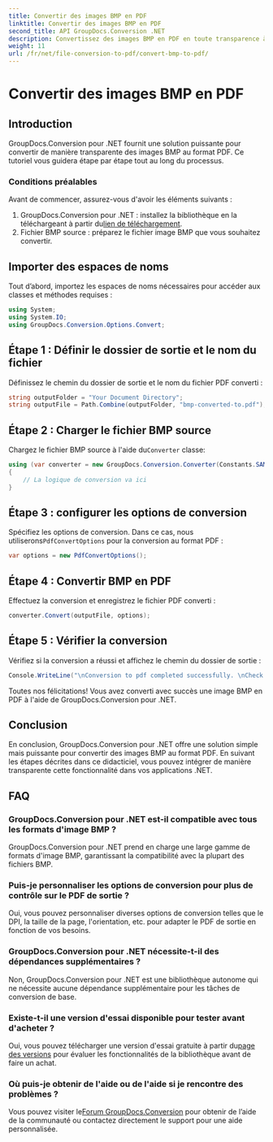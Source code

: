 ```yaml
---
title: Convertir des images BMP en PDF
linktitle: Convertir des images BMP en PDF
second_title: API GroupDocs.Conversion .NET
description: Convertissez des images BMP en PDF en toute transparence à l'aide de GroupDocs.Conversion pour .NET. Options personnalisables pour un résultat optimal.
weight: 11
url: /fr/net/file-conversion-to-pdf/convert-bmp-to-pdf/
---
```


# Convertir des images BMP en PDF

## Introduction
GroupDocs.Conversion pour .NET fournit une solution puissante pour convertir de manière transparente des images BMP au format PDF. Ce tutoriel vous guidera étape par étape tout au long du processus.
### Conditions préalables
Avant de commencer, assurez-vous d'avoir les éléments suivants :
1.  GroupDocs.Conversion pour .NET : installez la bibliothèque en la téléchargeant à partir du[lien de téléchargement](https://releases.groupdocs.com/conversion/net/).
2. Fichier BMP source : préparez le fichier image BMP que vous souhaitez convertir.

## Importer des espaces de noms
Tout d’abord, importez les espaces de noms nécessaires pour accéder aux classes et méthodes requises :
```csharp
using System;
using System.IO;
using GroupDocs.Conversion.Options.Convert;
```
## Étape 1 : Définir le dossier de sortie et le nom du fichier
Définissez le chemin du dossier de sortie et le nom du fichier PDF converti :
```csharp
string outputFolder = "Your Document Directory";
string outputFile = Path.Combine(outputFolder, "bmp-converted-to.pdf");
```
## Étape 2 : Charger le fichier BMP source
 Chargez le fichier BMP source à l'aide du`Converter` classe:
```csharp
using (var converter = new GroupDocs.Conversion.Converter(Constants.SAMPLE_BMP))
{
    // La logique de conversion va ici
}
```
## Étape 3 : configurer les options de conversion
 Spécifiez les options de conversion. Dans ce cas, nous utiliserons`PdfConvertOptions` pour la conversion au format PDF :
```csharp
var options = new PdfConvertOptions();
```
## Étape 4 : Convertir BMP en PDF
Effectuez la conversion et enregistrez le fichier PDF converti :
```csharp
converter.Convert(outputFile, options);
```
## Étape 5 : Vérifier la conversion
Vérifiez si la conversion a réussi et affichez le chemin du dossier de sortie :
```csharp
Console.WriteLine("\nConversion to pdf completed successfully. \nCheck output in {0}", outputFolder);
```
Toutes nos félicitations! Vous avez converti avec succès une image BMP en PDF à l'aide de GroupDocs.Conversion pour .NET.

## Conclusion
En conclusion, GroupDocs.Conversion pour .NET offre une solution simple mais puissante pour convertir des images BMP au format PDF. En suivant les étapes décrites dans ce didacticiel, vous pouvez intégrer de manière transparente cette fonctionnalité dans vos applications .NET.
## FAQ
### GroupDocs.Conversion pour .NET est-il compatible avec tous les formats d'image BMP ?
GroupDocs.Conversion pour .NET prend en charge une large gamme de formats d'image BMP, garantissant la compatibilité avec la plupart des fichiers BMP.
### Puis-je personnaliser les options de conversion pour plus de contrôle sur le PDF de sortie ?
Oui, vous pouvez personnaliser diverses options de conversion telles que le DPI, la taille de la page, l'orientation, etc. pour adapter le PDF de sortie en fonction de vos besoins.
### GroupDocs.Conversion pour .NET nécessite-t-il des dépendances supplémentaires ?
Non, GroupDocs.Conversion pour .NET est une bibliothèque autonome qui ne nécessite aucune dépendance supplémentaire pour les tâches de conversion de base.
### Existe-t-il une version d'essai disponible pour tester avant d'acheter ?
 Oui, vous pouvez télécharger une version d'essai gratuite à partir du[page des versions](https://releases.groupdocs.com/) pour évaluer les fonctionnalités de la bibliothèque avant de faire un achat.
### Où puis-je obtenir de l'aide ou de l'aide si je rencontre des problèmes ?
 Vous pouvez visiter le[Forum GroupDocs.Conversion](https://forum.groupdocs.com/c/conversion/11) pour obtenir de l’aide de la communauté ou contactez directement le support pour une aide personnalisée.